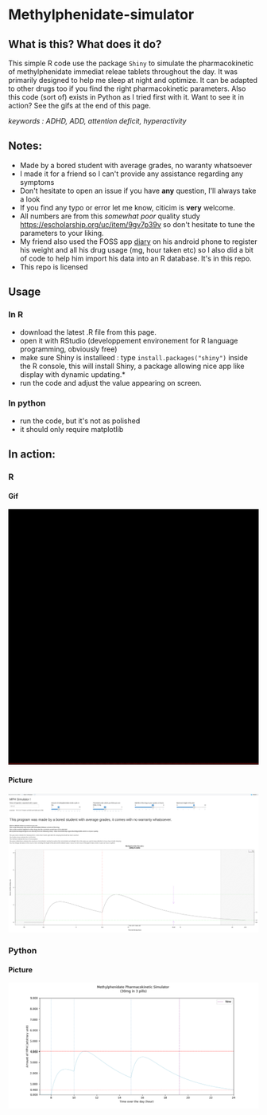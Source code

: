 # Methylphenidate-simulator
## What is this? What does it do?
This simple R code use the package `Shiny` to simulate the pharmacokinetic of methylphenidate immediat releae tablets throughout the day. It was primarily designed to help me sleep at night and optimize.  It can be adapted to other drugs too if you find the right pharmacokinetic parameters. Also this code (sort of) exists in Python as I tried first with it. Want to see it in action? See the gifs at the end of this page.

*keywords : ADHD, ADD, attention deficit, hyperactivity*

## Notes:

* Made by a bored student with average grades, no waranty whatsoever
* I made it for a friend so I can't provide any assistance regarding any symptoms
* Don't hesitate to open an issue if you have **any** question, I'll always take a look
* If you find any typo or error let me know, citicim is **very** welcome.
* All numbers are from this *somewhat poor* quality study  https://escholarship.org/uc/item/9gv7p39v so don't hesitate to tune the parameters to your liking.
* My friend also used the FOSS app [diary](https://github.com/billthefarmer/diary) on his android phone to register his weight and all his drug usage (mg, hour taken etc) so I also did a bit of code to help him import his data into an R database. It's in this repo.
* This repo is licensed




## Usage
### In R
* download the latest .R file from this page.
* open it with RStudio (developpement environement for R language programming, obviously free)
* make sure Shiny is installeed : type `install.packages("shiny")` inside the R console, this will install Shiny, a package allowing nice app like display with dynamic updating.*
* run the code and adjust the value appearing on screen.
### In python 
* run the code, but it's not as polished
* it should only require matplotlib


## In action:
### R
#### Gif
![demo](screenshots/demo.gif)
#### Picture
![ ](screenshots/screenshot.png)
### Python
#### Picture
![ ](screenshots/screenshot_python.png)
